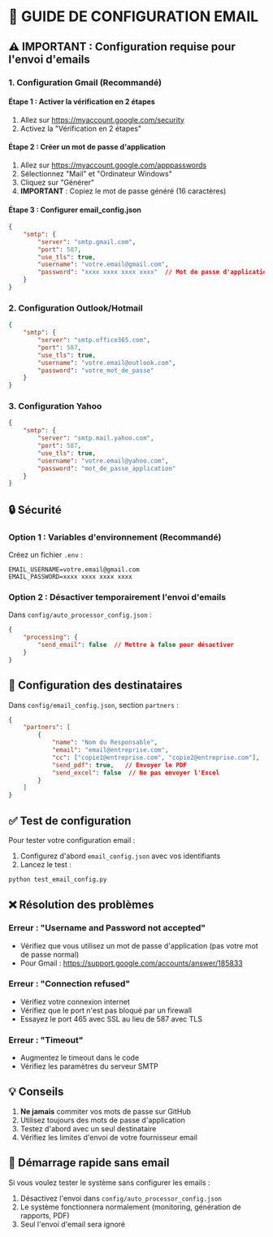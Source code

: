 # 📧 GUIDE DE CONFIGURATION EMAIL

## ⚠️ IMPORTANT : Configuration requise pour l'envoi d'emails

### 1. Configuration Gmail (Recommandé)

#### Étape 1 : Activer la vérification en 2 étapes
1. Allez sur https://myaccount.google.com/security
2. Activez la "Vérification en 2 étapes"

#### Étape 2 : Créer un mot de passe d'application
1. Allez sur https://myaccount.google.com/apppasswords
2. Sélectionnez "Mail" et "Ordinateur Windows"
3. Cliquez sur "Générer"
4. **IMPORTANT** : Copiez le mot de passe généré (16 caractères)

#### Étape 3 : Configurer email_config.json
```json
{
    "smtp": {
        "server": "smtp.gmail.com",
        "port": 587,
        "use_tls": true,
        "username": "votre.email@gmail.com",
        "password": "xxxx xxxx xxxx xxxx"  // Mot de passe d'application (sans espaces)
    }
}
```

### 2. Configuration Outlook/Hotmail

```json
{
    "smtp": {
        "server": "smtp.office365.com",
        "port": 587,
        "use_tls": true,
        "username": "votre.email@outlook.com",
        "password": "votre_mot_de_passe"
    }
}
```

### 3. Configuration Yahoo

```json
{
    "smtp": {
        "server": "smtp.mail.yahoo.com",
        "port": 587,
        "use_tls": true,
        "username": "votre.email@yahoo.com",
        "password": "mot_de_passe_application"
    }
}
```

## 🔒 Sécurité

### Option 1 : Variables d'environnement (Recommandé)
Créez un fichier `.env` :
```
EMAIL_USERNAME=votre.email@gmail.com
EMAIL_PASSWORD=xxxx xxxx xxxx xxxx
```

### Option 2 : Désactiver temporairement l'envoi d'emails
Dans `config/auto_processor_config.json` :
```json
{
    "processing": {
        "send_email": false  // Mettre à false pour désactiver
    }
}
```

## 🎯 Configuration des destinataires

Dans `config/email_config.json`, section `partners` :

```json
{
    "partners": [
        {
            "name": "Nom du Responsable",
            "email": "email@entreprise.com",
            "cc": ["copie1@entreprise.com", "copie2@entreprise.com"],
            "send_pdf": true,   // Envoyer le PDF
            "send_excel": false  // Ne pas envoyer l'Excel
        }
    ]
}
```

## ✅ Test de configuration

Pour tester votre configuration email :

1. Configurez d'abord `email_config.json` avec vos identifiants
2. Lancez le test :
```python
python test_email_config.py
```

## ❌ Résolution des problèmes

### Erreur : "Username and Password not accepted"
- Vérifiez que vous utilisez un mot de passe d'application (pas votre mot de passe normal)
- Pour Gmail : https://support.google.com/accounts/answer/185833

### Erreur : "Connection refused"
- Vérifiez votre connexion internet
- Vérifiez que le port n'est pas bloqué par un firewall
- Essayez le port 465 avec SSL au lieu de 587 avec TLS

### Erreur : "Timeout"
- Augmentez le timeout dans le code
- Vérifiez les paramètres du serveur SMTP

## 💡 Conseils

1. **Ne jamais** commiter vos mots de passe sur GitHub
2. Utilisez toujours des mots de passe d'application
3. Testez d'abord avec un seul destinataire
4. Vérifiez les limites d'envoi de votre fournisseur email

## 🚀 Démarrage rapide sans email

Si vous voulez tester le système sans configurer les emails :

1. Désactivez l'envoi dans `config/auto_processor_config.json`
2. Le système fonctionnera normalement (monitoring, génération de rapports, PDF)
3. Seul l'envoi d'email sera ignoré
